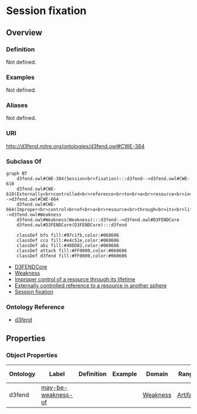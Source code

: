 # Session fixation

## Overview

### Definition
Not defined.

### Examples
Not defined.

### Aliases
Not defined.

### URI
http://d3fend.mitre.org/ontologies/d3fend.owl#CWE-384

### Subclass Of
```mermaid
graph BT
    d3fend.owl#CWE-384(Session<br>fixation):::d3fend-->d3fend.owl#CWE-610
    d3fend.owl#CWE-610(Externally<br>controlled<br>reference<br>to<br>a<br>resource<br>in<br>another<br>sphere):::d3fend-->d3fend.owl#CWE-664
    d3fend.owl#CWE-664(Improper<br>control<br>of<br>a<br>resource<br>through<br>its<br>lifetime):::d3fend-->d3fend.owl#Weakness
    d3fend.owl#Weakness(Weakness):::d3fend-->d3fend.owl#D3FENDCore
    d3fend.owl#D3FENDCore(D3FENDCore):::d3fend
    
    classDef bfo fill:#97c1fb,color:#060606
    classDef cco fill:#e4c51e,color:#060606
    classDef abi fill:#48DD82,color:#060606
    classDef attack fill:#FF0000,color:#060606
    classDef d3fend fill:#FF0000,color:#060606
```

- [D3FENDCore](/docs/ontology/reference/model/D3FENDCore/D3FENDCore.md)
- [Weakness](/docs/ontology/reference/model/D3FENDCore/Weakness/Weakness.md)
- [Improper control of a resource through its lifetime](/docs/ontology/reference/model/D3FENDCore/Weakness/Improper%20control%20of%20a%20resource%20through%20its%20lifetime/Improper%20control%20of%20a%20resource%20through%20its%20lifetime.md)
- [Externally controlled reference to a resource in another sphere](/docs/ontology/reference/model/D3FENDCore/Weakness/Improper%20control%20of%20a%20resource%20through%20its%20lifetime/Externally%20controlled%20reference%20to%20a%20resource%20in%20another%20sphere/Externally%20controlled%20reference%20to%20a%20resource%20in%20another%20sphere.md)
- [Session fixation](/docs/ontology/reference/model/D3FENDCore/Weakness/Improper%20control%20of%20a%20resource%20through%20its%20lifetime/Externally%20controlled%20reference%20to%20a%20resource%20in%20another%20sphere/Session%20fixation/Session%20fixation.md)


### Ontology Reference
- [d3fend](http://d3fend.mitre.org/ontologies/d3fend.owl#)

## Properties
### Object Properties
| Ontology | Label | Definition | Example | Domain | Range | Inverse Of |
|----------|-------|------------|---------|--------|-------|------------|
| d3fend | [may-be-weakness-of](http://d3fend.mitre.org/ontologies/d3fend.owl#may-be-weakness-of) |  |  | [Weakness](/docs/ontology/reference/model/D3FENDCore/Weakness/Weakness.md) | [Artifact](/docs/ontology/reference/model/D3FENDCore/Artifact/Artifact.md) | [may-have-weakness](http://d3fend.mitre.org/ontologies/d3fend.owl#may-have-weakness) |

